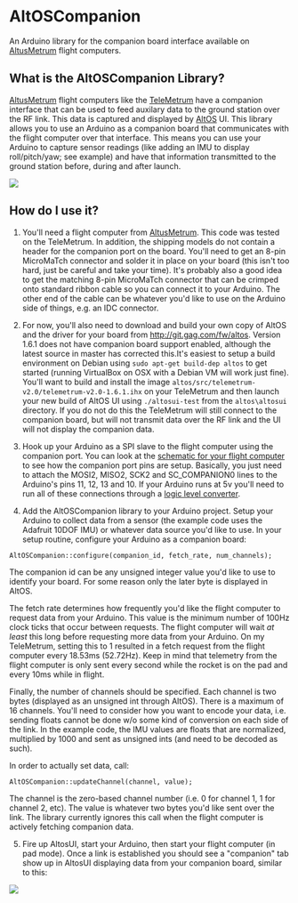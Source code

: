 # AltOSCompanion
An Arduino library for the companion board interface available on <a href="http://altusmetrum.org">AltusMetrum</a> flight computers.

## What is the AltOSCompanion Library? ##
<a href="http://altusmetrum.org">AltusMetrum</a> flight computers like the <a href="http://altusmetrum.org/TeleMetrum/">TeleMetrum</a> have a companion interface that can be used to feed auxilary data to the ground station over the RF link. This data is captured and displayed by <a href="http://altusmetrum.org/AltOS/">AltOS</a> UI. This library allows you to use an Arduino as a companion board that communicates with the flight computer over that interface. This means you can use your Arduino to capture sensor readings (like adding an IMU to display roll/pitch/yaw; see example) and have that information transmitted to the ground station before, during and after launch. <p/>


<img src="https://github.com/robderstadt/AltOSCompanion/blob/master/images/TeleMetrum_ArduinoCompanion.JPG"/>

## How do I use it? ##

1. You'll need a flight computer from <a href="http://altusmetrum.org">AltusMetrum</a>. This code was tested on the TeleMetrum. In addition, the shipping models do not contain a header for the companion port on the board. You'll need to get an 8-pin MicroMaTch connector and solder it in place on your board (this isn't too hard, just be careful and take your time). It's probably also a good idea to get the matching  8-pin MicroMaTch connector that can be crimped onto standard ribbon cable so you can connect it to your Arduino. The other end of the cable can be whatever you'd like to use on the Arduino side of things, e.g. an IDC connector.

2. For now, you'll also need to download and build your own copy of AltOS and the driver for your board from <a href="http://git.gag.com/fw/altos"> http://git.gag.com/fw/altos</a>. Version 1.6.1 does not have companion board support enabled, although the latest source in master has corrected this.It's easiest to setup a build environment on Debian using `sudo apt-get build-dep altos` to get started (running VirtualBox on OSX with a Debian VM will work just fine). You'll want to build and install the image `altos/src/telemetrum-v2.0/telemetrum-v2.0-1.6.1.ihx` on your TeleMetrum and then launch your new build of AltOS UI using `./altosui-test` from the `altos\altosui` directory. If you do not do this the TeleMetrum will still connect to the companion board, but will not transmit data over the RF link and the UI will not display the companion data.

3. Hook up your Arduino as a SPI slave to the flight computer using the companion port. You can look at the <a href="http://altusmetrum.org/TeleMetrum/v2.0/telemetrum-sch.pdf">schematic for your flight computer</a> to see how the companion port pins are setup. Basically, you just need to attach the  MOSI2, MISO2, SCK2 and SC_COMPANION0 lines to the Arduino's pins 11, 12, 13 and 10. If your Arduino runs at 5v you'll need to run all of these connections through a <a href="https://www.sparkfun.com/products/12009">logic level converter</a>.

4. Add the AltOSCompanion library to your Arduino project. Setup your Arduino to collect data from a sensor (the example code uses the <a hred="https://www.adafruit.com/product/1604">Adafruit 10DOF IMU</a>) or whatever data source you'd like to use. In your setup routine, configure your Arduino as a companion board:
  
  `AltOSCompanion::configure(companion_id, fetch_rate, num_channels);`

  The companion id can be any unsigned integer value you'd like to use to identify your board. For some reason only    the later byte is displayed in AltOS. 

  The fetch rate determines how frequently you'd like the flight computer to request data from your Arduino. This      value is the minimum number of 100Hz clock ticks that occur between requests. The flight computer will wait <i>at    least</i> this long before requesting more data from your Arduino. On my TeleMetrum, setting this to 1 resulted in   a fetch request from the flight computer every 18.53ms (52.72Hz). Keep in mind that telemetry from the flight        computer is only sent every second while the rocket is on the pad and every 10ms while in flight. 

  Finally, the number of channels should be specified. Each channel is two bytes (displayed as an unsigned int         through AltOS). There is a maximum of 16 channels. You'll need to consider how you want to encode your data, i.e.    sending floats cannot be done w/o some kind of conversion on each side of the link. In the example code, the IMU     values are floats that are normalized, multiplied by 1000 and sent as unsigned ints (and need to be decoded as       such).

  In order to actually set data, call:

  `AltOSCompanion::updateChannel(channel, value);`

  The channel is the zero-based channel number (i.e. 0 for channel 1, 1 for channel 2, etc). The value is whatever     two bytes you'd like sent over the link. The library currently ignores this call when the flight computer is         actively fetching companion data.

5. Fire up AltosUI, start your Arduino, then start your flight computer (in pad mode). Once a link is established you should see a "companion" tab show up in AltosUI displaying data from your companion board, similar to this:

<img src="https://github.com/robderstadt/AltOSCompanion/blob/master/images/AltosUI_Companion.png"/>




